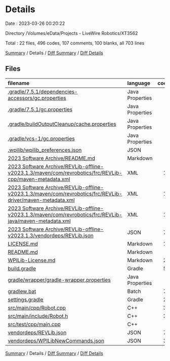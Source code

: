 # Details

Date : 2023-03-26 00:20:22

Directory /Volumes/eData/Projects - LiveWire Robotics/XT3562

Total : 22 files,  496 codes, 107 comments, 100 blanks, all 703 lines

[Summary](results.md) / Details / [Diff Summary](diff.md) / [Diff Details](diff-details.md)

## Files
| filename | language | code | comment | blank | total |
| :--- | :--- | ---: | ---: | ---: | ---: |
| [.gradle/7.5.1/dependencies-accessors/gc.properties](/.gradle/7.5.1/dependencies-accessors/gc.properties) | Java Properties | 0 | 0 | 1 | 1 |
| [.gradle/7.5.1/gc.properties](/.gradle/7.5.1/gc.properties) | Java Properties | 0 | 0 | 1 | 1 |
| [.gradle/buildOutputCleanup/cache.properties](/.gradle/buildOutputCleanup/cache.properties) | Java Properties | 1 | 1 | 1 | 3 |
| [.gradle/vcs-1/gc.properties](/.gradle/vcs-1/gc.properties) | Java Properties | 0 | 0 | 1 | 1 |
| [.wpilib/wpilib_preferences.json](/.wpilib/wpilib_preferences.json) | JSON | 6 | 0 | 0 | 6 |
| [2023 Software Archive/README.md](/2023%20Software%20Archive/README.md) | Markdown | 0 | 0 | 1 | 1 |
| [2023 Software Archive/REVLib-offline-v2023.1.3/maven/com/revrobotics/frc/REVLib-cpp/maven-metadata.xml](/2023%20Software%20Archive/REVLib-offline-v2023.1.3/maven/com/revrobotics/frc/REVLib-cpp/maven-metadata.xml) | XML | 13 | 0 | 1 | 14 |
| [2023 Software Archive/REVLib-offline-v2023.1.3/maven/com/revrobotics/frc/REVLib-driver/maven-metadata.xml](/2023%20Software%20Archive/REVLib-offline-v2023.1.3/maven/com/revrobotics/frc/REVLib-driver/maven-metadata.xml) | XML | 13 | 0 | 1 | 14 |
| [2023 Software Archive/REVLib-offline-v2023.1.3/maven/com/revrobotics/frc/REVLib-java/maven-metadata.xml](/2023%20Software%20Archive/REVLib-offline-v2023.1.3/maven/com/revrobotics/frc/REVLib-java/maven-metadata.xml) | XML | 13 | 0 | 1 | 14 |
| [2023 Software Archive/REVLib-offline-v2023.1.3/vendordeps/REVLib.json](/2023%20Software%20Archive/REVLib-offline-v2023.1.3/vendordeps/REVLib.json) | JSON | 73 | 0 | 1 | 74 |
| [LICENSE.md](/LICENSE.md) | Markdown | 17 | 0 | 4 | 21 |
| [README.md](/README.md) | Markdown | 1 | 0 | 1 | 2 |
| [WPILib-License.md](/WPILib-License.md) | Markdown | 22 | 0 | 3 | 25 |
| [build.gradle](/build.gradle) | Gradle | 56 | 30 | 14 | 100 |
| [gradle/wrapper/gradle-wrapper.properties](/gradle/wrapper/gradle-wrapper.properties) | Java Properties | 5 | 0 | 1 | 6 |
| [gradlew.bat](/gradlew.bat) | Batch | 70 | 0 | 22 | 92 |
| [settings.gradle](/settings.gradle) | Gradle | 26 | 0 | 2 | 28 |
| [src/main/cpp/Robot.cpp](/src/main/cpp/Robot.cpp) | C++ | 31 | 55 | 23 | 109 |
| [src/main/include/Robot.h](/src/main/include/Robot.h) | C++ | 31 | 21 | 17 | 69 |
| [src/test/cpp/main.cpp](/src/test/cpp/main.cpp) | C++ | 8 | 0 | 3 | 11 |
| [vendordeps/REVLib.json](/vendordeps/REVLib.json) | JSON | 73 | 0 | 0 | 73 |
| [vendordeps/WPILibNewCommands.json](/vendordeps/WPILibNewCommands.json) | JSON | 37 | 0 | 1 | 38 |

[Summary](results.md) / Details / [Diff Summary](diff.md) / [Diff Details](diff-details.md)
